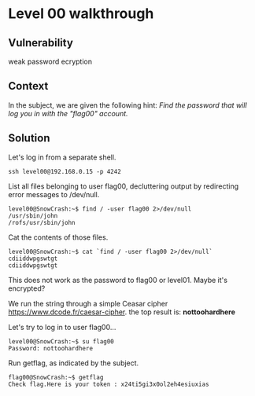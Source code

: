 # Level 00 walkthrough

## Vulnerability
weak password ecryption

## Context
In the subject, we are given the following hint:
*Find the password that will log you in with the "flag00" account.*

## Solution

Let's log in from a separate shell.
```
ssh level00@192.168.0.15 -p 4242
```

List all files belonging to user flag00, decluttering output by redirecting error messages to /dev/null. 
```
level00@SnowCrash:~$ find / -user flag00 2>/dev/null
/usr/sbin/john
/rofs/usr/sbin/john
```

Cat the contents of those files.
```
level00@SnowCrash:~$ cat `find / -user flag00 2>/dev/null`
cdiiddwpgswtgt
cdiiddwpgswtgt
```

This does not work as the password to flag00 or level01. Maybe it's encrypted?

We run the string through a simple Ceasar cipher https://www.dcode.fr/caesar-cipher. the top result is:
**nottoohardhere**

Let's try to log in to user flag00...
```
level00@SnowCrash:~$ su flag00
Password: nottoohardhere
```

Run getflag, as indicated by the subject.
```
flag00@SnowCrash:~$ getflag
Check flag.Here is your token : x24ti5gi3x0ol2eh4esiuxias
```
